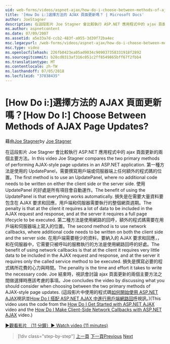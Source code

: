 ```yaml
---
uid: web-forms/videos/aspnet-ajax/how-do-i-choose-between-methods-of-ajax-page-updates
title: '[How Do i:]選擇方法的 AJAX 頁面更新嗎？ | Microsoft Docs'
author: JoeStagner
description: 在這段影片 Joe Stagner 會比較執行 ASP.NET 應用程式中的 ajax 頁面更新的兩個主要方法。 第一種方法是使用 Upd...
ms.author: aspnetcontent
ms.date: 07/09/2007
ms.assetid: a5e33a7d-ccb2-483f-a955-3d39f72ba4ec
msc.legacyurl: /web-forms/videos/aspnet-ajax/how-do-i-choose-between-methods-of-ajax-page-updates
msc.type: video
ms.openlocfilehash: 226fb0423ea05ad9034c909037358331918f2892
ms.sourcegitcommit: b28cd0313af316c051c2ff8549865bff67f2fbb4
ms.translationtype: MT
ms.contentlocale: zh-TW
ms.lasthandoff: 07/05/2018
ms.locfileid: "37838435"
---
```

<a name="how-do-i-choose-between-methods-of-ajax-page-updates"></a><span data-ttu-id="7dc97-105">[How Do i:]選擇方法的 AJAX 頁面更新嗎？</span><span class="sxs-lookup"><span data-stu-id="7dc97-105">[How Do I:] Choose Between Methods of AJAX Page Updates?</span></span>
====================
<span data-ttu-id="7dc97-106">藉由[Joe Stagner](https://github.com/JoeStagner)</span><span class="sxs-lookup"><span data-stu-id="7dc97-106">by [Joe Stagner](https://github.com/JoeStagner)</span></span>

<span data-ttu-id="7dc97-107">在這段影片 Joe Stagner 會比較執行 ASP.NET 應用程式中的 ajax 頁面更新的兩個主要方法。</span><span class="sxs-lookup"><span data-stu-id="7dc97-107">In this video Joe Stagner compares the two primary methods of performing AJAX-style page updates in an ASP.NET application.</span></span> <span data-ttu-id="7dc97-108">第一種方法是使用的 UpdatePanel，需要撰寫用戶端或伺服器端上任何額外的程式碼的位置。</span><span class="sxs-lookup"><span data-stu-id="7dc97-108">The first method is to use an UpdatePanel, where no additional code needs to be written on either the client side or the server side.</span></span> <span data-ttu-id="7dc97-109">使用 UpdatePanel 的好處是所有項目會自動運作。</span><span class="sxs-lookup"><span data-stu-id="7dc97-109">The benefit of using the UpdatePanel is that everything works automatically.</span></span> <span data-ttu-id="7dc97-110">損失是在需要大量資料要包含在 AJAX 要求和回應，用戶端和伺服器需要執行的整個網頁週期。</span><span class="sxs-lookup"><span data-stu-id="7dc97-110">The penalty is that at the client it requires a lot of data to be included in the AJAX request and response, and at the server it requires a full page lifecycle to be executed.</span></span> <span data-ttu-id="7dc97-111">第二種方法是使用網路的回呼，額外的程式碼需要在用戶端和伺服器端上寫入的位置。</span><span class="sxs-lookup"><span data-stu-id="7dc97-111">The second method is to use network callbacks, where additional code needs to be written on both the client side and the server side.</span></span> <span data-ttu-id="7dc97-112">在用戶端需要極少的資料，要納入的 AJAX 要求和回應，，和在伺服器中，它需要只被呼叫的服務執行的方法是使用網路回呼的好處。</span><span class="sxs-lookup"><span data-stu-id="7dc97-112">The benefit of using network callbacks is that at the client it requires very little data to be included in the AJAX request and response, and at the server it requires only the called service method to be executed.</span></span> <span data-ttu-id="7dc97-113">損失是撰寫必要的程式碼所花費的心力與時間。</span><span class="sxs-lookup"><span data-stu-id="7dc97-113">The penality is the time and effort it takes to write the necessary code.</span></span> <span data-ttu-id="7dc97-114">Joe 結束時，視訊會討論 ajax 頁面更新的兩個主要方法之間做選擇時應該考慮的事項。</span><span class="sxs-lookup"><span data-stu-id="7dc97-114">Joe concludes the video by discussing what you should consider when choosing between the two primary methods of AJAX-style page updates.</span></span> <span data-ttu-id="7dc97-115">(這段影片中使用的程式碼[如何開始使用 ASP.NET AJAX](how-do-i-get-started-with-aspnet-ajax.md)視訊並[How Do I 搭配 ASP.NET AJAX 中進行用戶端網路回呼](how-do-i-make-client-side-network-callbacks-with-aspnet-ajax.md)視訊。)</span><span class="sxs-lookup"><span data-stu-id="7dc97-115">(This video uses the code from the [How Do I Get Started with ASP.NET AJAX](how-do-i-get-started-with-aspnet-ajax.md) video and the [How Do I Make Client-Side Network Callbacks with ASP.NET AJAX](how-do-i-make-client-side-network-callbacks-with-aspnet-ajax.md) video.)</span></span>

[<span data-ttu-id="7dc97-116">&#9654;觀看影片 （11 分鐘）</span><span class="sxs-lookup"><span data-stu-id="7dc97-116">&#9654; Watch video (11 minutes)</span></span>](https://channel9.msdn.com/Blogs/ASP-NET-Site-Videos/how-do-i-choose-between-methods-of-ajax-page-updates)

> [!div class="step-by-step"]
> <span data-ttu-id="7dc97-117">[上一頁](how-do-i-update-multiple-regions-of-a-page-with-aspnet-ajax.md)
> [下一頁](how-do-i-use-other-javascript-user-interface-libraries-with-aspnet-ajax.md)</span><span class="sxs-lookup"><span data-stu-id="7dc97-117">[Previous](how-do-i-update-multiple-regions-of-a-page-with-aspnet-ajax.md)
[Next](how-do-i-use-other-javascript-user-interface-libraries-with-aspnet-ajax.md)</span></span>
